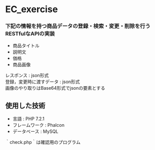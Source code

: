 # EC_exercise  


### 下記の情報を持つ商品データの登録・検索・変更・削除を行うRESTfulなAPIの実装   

- 商品タイトル
- 説明文
- 価格
- 商品画像

レスポンス : json形式  
登録，変更時に渡すデータ : json形式  
画像のやり取りはBase64形式でjsonの要素とする



## 使用した技術
- 言語 : PHP 7.2.1
- フレームワーク : Phalcon
- データベース : MySQL

｀check.php｀は確認用のプログラム